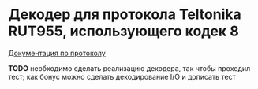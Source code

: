 # Декодер для протокола Teltonika RUT955, использующего кодек 8

[Документация по протоколу](https://wiki.teltonika.lt/view/RUT955_Protocols)

**TODO** необходимо сделать реализацию декодера, так чтобы проходил тест; как бонус можно сделать декодирование I/O и дописать тест
